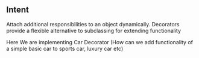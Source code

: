 Intent
-----
Attach additional responsibilities to an object dynamically. Decorators provide a
flexible alternative to subclassing for extending functionality

Here We are implementing Car Decorator (How can we add functionality of a simple basic car
to sports car, luxury car etc)